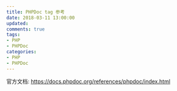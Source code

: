 ```yaml
---
title: PHPDoc tag 参考
date: 2018-03-11 13:00:00
updated:
comments: true
tags:
- PHP
- PHPDoc
categories:
- PHP
- PHPDoc
---
```


官方文档: https://docs.phpdoc.org/references/phpdoc/index.html

<!--more-->
